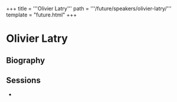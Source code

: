 +++
title = '''Olivier Latry'''
path = '''/future/speakers/olivier-latry/'''
template = "future.html"
+++

<h1>Olivier Latry</h1>
<h2>Biography</h2>
<p></p>
<h2>Sessions</h2>
<ul><li><bound method Session.link of Session(data=SessionData(session_description='', session_end_date_time=datetime.datetime(2024, 7, 2, 21, 0), session_name='Shin-Young Lee & Olivier Latry', session_start_date_time=datetime.datetime(2024, 7, 2, 20, 0), session_stub='26E24BAA-FE47-4395-A15B-9120381A160E', speaker_category=['Organist', 'Organist'], speakers=['3AB88655-BDDD-438E-9386-72139CD67137', 'FF39E720-6124-43D5-84EF-8AE1E787FF96'], timezone_name='Pacific Time', updated_date=datetime.date(2023, 9, 4)), updated=False, deleted=False)></li>

